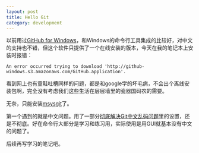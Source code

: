 ```yaml
---
layout: post
title: Hello Git
category: development
---
```


以前用过[GitHub for Windows](http://windows.github.com/)，和Windows的命令行工具集成的比较好，对中文的支持也不错，但这个软件只提供了一个在线安装的版本，今天在我的笔记本上安装时报错：

	An error occurred trying to download 'http://github-windows.s3.amazonaws.com/GitHub.application'.

看到网上也有童鞋吐槽同样的问题，都是和google学的坏毛病，不会出个离线安装包啊，完全没有考虑我们这些生活在层层墙里的瓷器国码农的需要。

无奈，只能安装[msysgit](https://code.google.com/p/msysgit/)了。

第一个遇到的就是中文问题。用了一部分[彻底解决Git中文乱码问题]()里的设置，还是不彻底。好在命令行大部分是学习和练习用，实际使用是用GUI就基本没有中文的问题了。

后续再写学习的笔记吧。